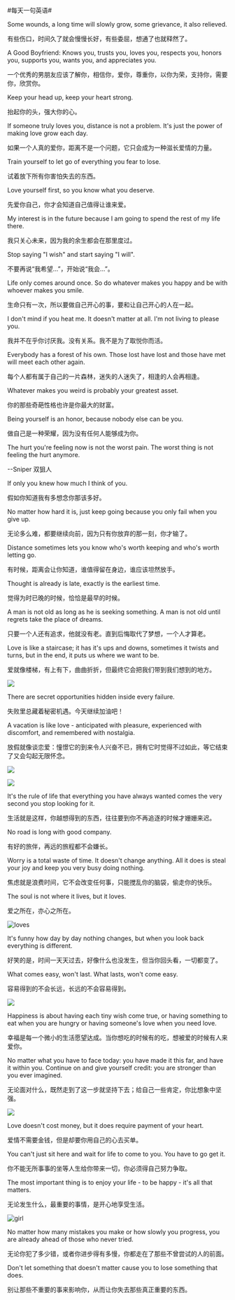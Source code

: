 #每天一句英语#

Some wounds, a long time will slowly grow, some grievance, it also relieved.

有些伤口，时间久了就会慢慢长好，有些委屈，想通了也就释然了。

A Good Boyfriend: Knows you, trusts you, loves you, respects you, honors you, supports you, wants you, and appreciates you.

一个优秀的男朋友应该了解你，相信你，爱你，尊重你，以你为荣，支持你，需要你，欣赏你。

Keep your head up, keep your heart strong.

抬起你的头，强大你的心。

If someone truly loves you, distance is not a problem. It's just the power of making love grow each day.

如果一个人真的爱你，距离不是一个问题，它只会成为一种滋长爱情的力量。

Train yourself to let go of everything you fear to lose.

试着放下所有你害怕失去的东西。

Love yourself first, so you know what you deserve.

先爱你自己，你才会知道自己值得让谁来爱。

My interest is in the future because I am going to spend the rest of my life there.

我只关心未来，因为我的余生都会在那里度过。

Stop saying "I wish" and start saying "I will".

不要再说“我希望...”，开始说“我会...”。

Life only comes around once. So do whatever makes you happy and be with whoever makes you smile.

生命只有一次，所以要做自己开心的事，要和让自己开心的人在一起。

I don't mind if you heat me. It doesn't matter at all. I'm not living to please you.

我并不在乎你讨厌我。没有关系。我不是为了取悦你而活。

Everybody has a forest of his own. Those lost have lost and those have met will meet each other again.

每个人都有属于自己的一片森林，迷失的人迷失了，相逢的人会再相逢。

Whatever makes you weird is probably your greatest asset.

你的那些奇葩性格也许是你最大的财富。

Being yourself is an honor, because nobody else can be you.

做自己是一种荣耀，因为没有任何人能够成为你。

The hurt you're feeling now is not the worst pain. The worst thing is not feeling the hurt anymore.

--Sniper 双狙人

If only you knew how much I think of you.

假如你知道我有多想念你那该多好。

No matter how hard it is, just keep going because you only fail when you give up.

无论多么难，都要继续向前，因为只有你放弃的那一刻，你才输了。

Distance sometimes lets you know who's worth keeping and who's worth letting go.

有时候，距离会让你知道，谁值得留在身边，谁应该坦然放手。

Thought is already is late, exactly is the earliest time.

觉得为时已晚的时候，恰恰是最早的时候。

A man is not old as long as he is seeking something. A man is not old until regrets take the place of dreams.

只要一个人还有追求，他就没有老。直到后悔取代了梦想，一个人才算老。

Love is like a staircase; it has it's ups and downs, sometimes it twists and turns, but in the end, it puts us where we want to be.

爱就像楼梯，有上有下，曲曲折折，但最终它会把我们带到我们想到的地方。

![](http://ww2.sinaimg.cn/mw690/714d3dd0gw1f8qly4853jj20dw0jdadq.jpg)

There are secret opportunities hidden inside every failure.

失败里总藏着秘密机遇。今天继续加油吧！

A vacation is like love - anticipated with pleasure, experienced with discomfort, and remembered with nostalgia.

放假就像谈恋爱：憧憬它的到来令人兴奋不已，拥有它时觉得不过如此，等它结束了又会勾起无限怀念。


![](http://ww1.sinaimg.cn/mw690/714d3dd0gw1f95ex48kvhj20cf0c9777.jpg)

![](http://ww4.sinaimg.cn/mw690/84f909afjw1f95e9j71goj20dc0d7abb.jpg)

It's the rule of life that everything you have always wanted comes the very second you stop looking for it.

生活就是这样，你越想得到的东西，往往要到你不再追逐的时候才姗姗来迟。

No road is long with good company.

有好的旅伴，再远的旅程都不会嫌长。

Worry is a total waste of time. It doesn't change anything. All it does is steal your joy and keep you very busy doing nothing.

焦虑就是浪费时间，它不会改变任何事，只能搅乱你的脑袋，偷走你的快乐。

The soul is not where it lives, but it loves.

爱之所在，亦心之所在。

![loves](http://ww3.sinaimg.cn/mw690/714d3dd0gw1f9ddm5pkwpj20c8096myp.jpg "")

It's funny how day by day nothing changes, but when you look back everything is different.

好笑的是，时间一天天过去，好像什么也没发生，但当你回头看，一切都变了。

What comes easy, won't last. What lasts, won't come easy.

容易得到的不会长远，长远的不会容易得到。

![](http://ww1.sinaimg.cn/mw690/714d3dd0gw1f9nubqndtfj20e609gwfi.jpg)

Happiness is about having each tiny wish come true, or having something to eat when you are hungry or having someone's love when you need love.

幸福是每一个微小的生活愿望达成。当你想吃的时候有的吃，想被爱的时候有人来爱你。

No matter what you have to face today: you have made it this far, and have it within you. Continue on and give yourself credit: you are stronger than you ever imagined.

无论面对什么，既然走到了这一步就坚持下去；给自己一些肯定，你比想象中坚强。


![](http://ww4.sinaimg.cn/mw690/714d3dd0gw1f9m8h7rwr0j20c80853zf.jpg)

Love doesn't cost money, but it does require payment of your heart.

爱情不需要金钱，但是却要你用自己的心去买单。

You can't just sit here and wait for life to come to you. You have to go get it.

你不能无所事事的坐等人生给你带来一切，你必须得自己努力争取。

The most important thing is to enjoy your life - to be happy - it's all that matters.

无论发生什么，最重要的事情，是开心地享受生活。

![girl](http://ww3.sinaimg.cn/mw690/714d3dd0gw1fb7mqh7ibdj20c80bqad8.jpg "")

No matter how many mistakes you make or how slowly you progress, you are already ahead of those who never tried.

无论你犯了多少错，或者你进步得有多慢，你都走在了那些不曾尝试的人的前面。


Don't let something that doesn't matter cause you to lose something that does.

别让那些不重要的事来影响你，从而让你失去那些真正重要的东西。


